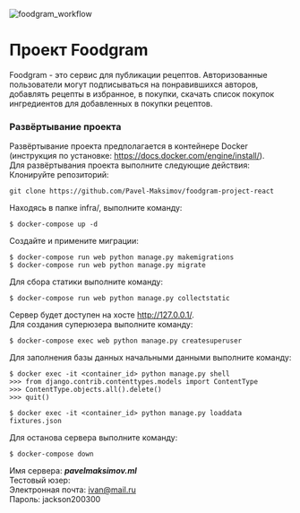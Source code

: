 ![foodgram_workflow](https://github.com/Pavel-Maksimov/foodgram-project-react/actions/workflows/foodgram_workflow.yml/badge.svg)
# Проект Foodgram
Foodgram - это сервис для публикации рецептов. Авторизованные пользователи могут подписываться на понравившихся авторов, добавлять рецепты в избранное, в покупки, скачать список покупок ингредиентов для добавленных в покупки рецептов.<br>
### Развёртывание проекта <br>
Развёртывание проекта предполагается в контейнере Docker 
(инструкция по установке: https://docs.docker.com/engine/install/). <br>
Для развёртывания проекта выполните следующие действия:<br>
Клонируйте репозиторий:
```
git clone https://github.com/Pavel-Maksimov/foodgram-project-react
```
Находясь в папке infra/, выполните команду:
```
$ docker-compose up -d
```

Создайте и примените миграции:
```
$ docker-compose run web python manage.py makemigrations
$ docker-compose run web python manage.py migrate
```
Для сбора статики выполните команду:
```
$ docker-compose run web python manage.py collectstatic
```
Сервер будет доступен на хосте http://127.0.0.1/. <br>
Для создания суперюзера выполните команду:
```
$ docker-compose exec web python manage.py createsuperuser
```
Для заполнения базы данных начальными данными выполните команду:
```
$ docker exec -it <container_id> python manage.py shell
>>> from django.contrib.contenttypes.models import ContentType
>>> ContentType.objects.all().delete()
>>> quit()

$ docker exec -it <container_id> python manage.py loaddata fixtures.json
```

Для останова сервера выполните команду:
```
$ docker-compose down
```
Имя сервера: ***pavelmaksimov.ml***<br>
Тестовый юзер:<br>
Электронная почта: ivan@mail.ru<br>
Пароль: jackson200300
